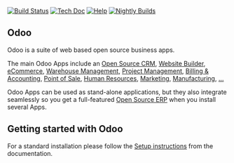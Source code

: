[![Build Status](http://runbot.odoo.com/runbot/badge/flat/1/master.svg)](http://runbot.odoo.com/runbot)
[![Tech Doc](http://img.shields.io/badge/master-docs-875A7B.svg?style=flat&colorA=8F8F8F)](http://www.odoo.com/documentation/master)
[![Help](http://img.shields.io/badge/master-help-875A7B.svg?style=flat&colorA=8F8F8F)](https://www.odoo.com/forum/help-1)
[![Nightly Builds](http://img.shields.io/badge/master-nightly-875A7B.svg?style=flat&colorA=8F8F8F)](http://nightly.odoo.com/)

Odoo
----

Odoo is a suite of web based open source business apps.

The main Odoo Apps include an <a href="https://www.odoo.com/page/crm">Open Source CRM</a>,
<a href="https://www.odoo.com/page/website-builder">Website Builder</a>,
<a href="https://www.odoo.com/page/e-commerce">eCommerce</a>,
<a href="https://www.odoo.com/page/warehouse">Warehouse Management</a>,
<a href="https://www.odoo.com/page/project-management">Project Management</a>,
<a href="https://www.odoo.com/page/accounting">Billing &amp; Accounting</a>,
<a href="https://www.odoo.com/page/point-of-sale">Point of Sale</a>,
<a href="https://www.odoo.com/page/employees">Human Resources</a>,
<a href="https://www.odoo.com/page/lead-automation">Marketing</a>,
<a href="https://www.odoo.com/page/manufacturing">Manufacturing</a>,
<a href="https://www.odoo.com/#apps">...</a>

Odoo Apps can be used as stand-alone applications, but they also integrate seamlessly so you get
a full-featured <a href="https://www.odoo.com">Open Source ERP</a> when you install several Apps.


Getting started with Odoo
-------------------------
For a standard installation please follow the <a href="https://www.odoo.com/documentation/14.0/setup/install.html">Setup instructions</a>
from the documentation.

